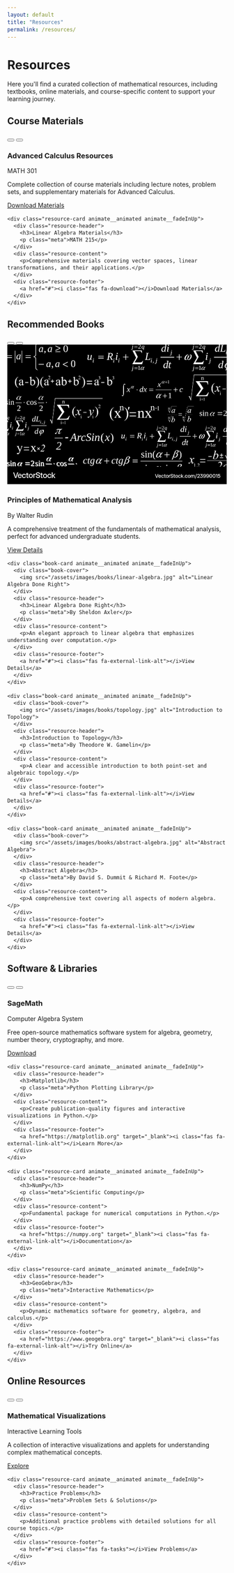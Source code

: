 ```yaml
---
layout: default
title: "Resources"
permalink: /resources/
---
```


# Resources

<div class="resources-intro animate__animated animate__fadeIn">
  <p>Here you'll find a curated collection of mathematical resources, including textbooks, online materials, and course-specific content to support your learning journey.</p>
</div>

## Course Materials
<div class="resources-section">
  <div class="nav-arrows">
    <button class="prev" onclick="scrollSection(this, 'prev')"><i class="fas fa-chevron-left"></i></button>
    <button class="next" onclick="scrollSection(this, 'next')"><i class="fas fa-chevron-right"></i></button>
  </div>
  <div class="resource-grid">
    <div class="resource-card animate__animated animate__fadeInUp">
      <div class="resource-header">
        <h3>Advanced Calculus Resources</h3>
        <p class="meta">MATH 301</p>
      </div>
      <div class="resource-content">
        <p>Complete collection of course materials including lecture notes, problem sets, and supplementary materials for Advanced Calculus.</p>
      </div>
      <div class="resource-footer">
        <a href="#"><i class="fas fa-download"></i>Download Materials</a>
      </div>
    </div>

    <div class="resource-card animate__animated animate__fadeInUp">
      <div class="resource-header">
        <h3>Linear Algebra Materials</h3>
        <p class="meta">MATH 215</p>
      </div>
      <div class="resource-content">
        <p>Comprehensive materials covering vector spaces, linear transformations, and their applications.</p>
      </div>
      <div class="resource-footer">
        <a href="#"><i class="fas fa-download"></i>Download Materials</a>
      </div>
    </div>
  </div>
</div>

## Recommended Books
<div class="resources-section">
  <div class="nav-arrows">
    <button class="prev" onclick="scrollSection(this, 'prev')"><i class="fas fa-chevron-left"></i></button>
    <button class="next" onclick="scrollSection(this, 'next')"><i class="fas fa-chevron-right"></i></button>
  </div>
  <div class="resource-grid">
    <div class="book-card animate__animated animate__fadeInUp">
      <div class="book-cover">
        <img src="/assets/images/books/calculus.jpg" alt="Principles of Mathematical Analysis">
      </div>
      <div class="resource-header">
        <h3>Principles of Mathematical Analysis</h3>
        <p class="meta">By Walter Rudin</p>
      </div>
      <div class="resource-content">
        <p>A comprehensive treatment of the fundamentals of mathematical analysis, perfect for advanced undergraduate students.</p>
      </div>
      <div class="resource-footer">
        <a href="#"><i class="fas fa-external-link-alt"></i>View Details</a>
      </div>
    </div>

    <div class="book-card animate__animated animate__fadeInUp">
      <div class="book-cover">
        <img src="/assets/images/books/linear-algebra.jpg" alt="Linear Algebra Done Right">
      </div>
      <div class="resource-header">
        <h3>Linear Algebra Done Right</h3>
        <p class="meta">By Sheldon Axler</p>
      </div>
      <div class="resource-content">
        <p>An elegant approach to linear algebra that emphasizes understanding over computation.</p>
      </div>
      <div class="resource-footer">
        <a href="#"><i class="fas fa-external-link-alt"></i>View Details</a>
      </div>
    </div>

    <div class="book-card animate__animated animate__fadeInUp">
      <div class="book-cover">
        <img src="/assets/images/books/topology.jpg" alt="Introduction to Topology">
      </div>
      <div class="resource-header">
        <h3>Introduction to Topology</h3>
        <p class="meta">By Theodore W. Gamelin</p>
      </div>
      <div class="resource-content">
        <p>A clear and accessible introduction to both point-set and algebraic topology.</p>
      </div>
      <div class="resource-footer">
        <a href="#"><i class="fas fa-external-link-alt"></i>View Details</a>
      </div>
    </div>

    <div class="book-card animate__animated animate__fadeInUp">
      <div class="book-cover">
        <img src="/assets/images/books/abstract-algebra.jpg" alt="Abstract Algebra">
      </div>
      <div class="resource-header">
        <h3>Abstract Algebra</h3>
        <p class="meta">By David S. Dummit & Richard M. Foote</p>
      </div>
      <div class="resource-content">
        <p>A comprehensive text covering all aspects of modern algebra.</p>
      </div>
      <div class="resource-footer">
        <a href="#"><i class="fas fa-external-link-alt"></i>View Details</a>
      </div>
    </div>
  </div>
</div>

## Software & Libraries
<div class="resources-section">
  <div class="nav-arrows">
    <button class="prev" onclick="scrollSection(this, 'prev')"><i class="fas fa-chevron-left"></i></button>
    <button class="next" onclick="scrollSection(this, 'next')"><i class="fas fa-chevron-right"></i></button>
  </div>
  <div class="resource-grid">
    <div class="resource-card animate__animated animate__fadeInUp">
      <div class="resource-header">
        <h3>SageMath</h3>
        <p class="meta">Computer Algebra System</p>
      </div>
      <div class="resource-content">
        <p>Free open-source mathematics software system for algebra, geometry, number theory, cryptography, and more.</p>
      </div>
      <div class="resource-footer">
        <a href="https://www.sagemath.org" target="_blank"><i class="fas fa-download"></i>Download</a>
      </div>
    </div>

    <div class="resource-card animate__animated animate__fadeInUp">
      <div class="resource-header">
        <h3>Matplotlib</h3>
        <p class="meta">Python Plotting Library</p>
      </div>
      <div class="resource-content">
        <p>Create publication-quality figures and interactive visualizations in Python.</p>
      </div>
      <div class="resource-footer">
        <a href="https://matplotlib.org" target="_blank"><i class="fas fa-external-link-alt"></i>Learn More</a>
      </div>
    </div>

    <div class="resource-card animate__animated animate__fadeInUp">
      <div class="resource-header">
        <h3>NumPy</h3>
        <p class="meta">Scientific Computing</p>
      </div>
      <div class="resource-content">
        <p>Fundamental package for numerical computations in Python.</p>
      </div>
      <div class="resource-footer">
        <a href="https://numpy.org" target="_blank"><i class="fas fa-external-link-alt"></i>Documentation</a>
      </div>
    </div>

    <div class="resource-card animate__animated animate__fadeInUp">
      <div class="resource-header">
        <h3>GeoGebra</h3>
        <p class="meta">Interactive Mathematics</p>
      </div>
      <div class="resource-content">
        <p>Dynamic mathematics software for geometry, algebra, and calculus.</p>
      </div>
      <div class="resource-footer">
        <a href="https://www.geogebra.org" target="_blank"><i class="fas fa-external-link-alt"></i>Try Online</a>
      </div>
    </div>
  </div>
</div>

## Online Resources
<div class="resources-section">
  <div class="nav-arrows">
    <button class="prev" onclick="scrollSection(this, 'prev')"><i class="fas fa-chevron-left"></i></button>
    <button class="next" onclick="scrollSection(this, 'next')"><i class="fas fa-chevron-right"></i></button>
  </div>
  <div class="resource-grid">
    <div class="resource-card animate__animated animate__fadeInUp">
      <div class="resource-header">
        <h3>Mathematical Visualizations</h3>
        <p class="meta">Interactive Learning Tools</p>
      </div>
      <div class="resource-content">
        <p>A collection of interactive visualizations and applets for understanding complex mathematical concepts.</p>
      </div>
      <div class="resource-footer">
        <a href="#"><i class="fas fa-play"></i>Explore</a>
      </div>
    </div>

    <div class="resource-card animate__animated animate__fadeInUp">
      <div class="resource-header">
        <h3>Practice Problems</h3>
        <p class="meta">Problem Sets & Solutions</p>
      </div>
      <div class="resource-content">
        <p>Additional practice problems with detailed solutions for all course topics.</p>
      </div>
      <div class="resource-footer">
        <a href="#"><i class="fas fa-tasks"></i>View Problems</a>
      </div>
    </div>
  </div>
</div>
